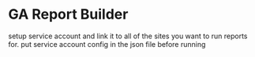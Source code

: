 # GA Report Builder

setup service account and link it to all of the sites you want to run reports for.
put service account config in the json file before running